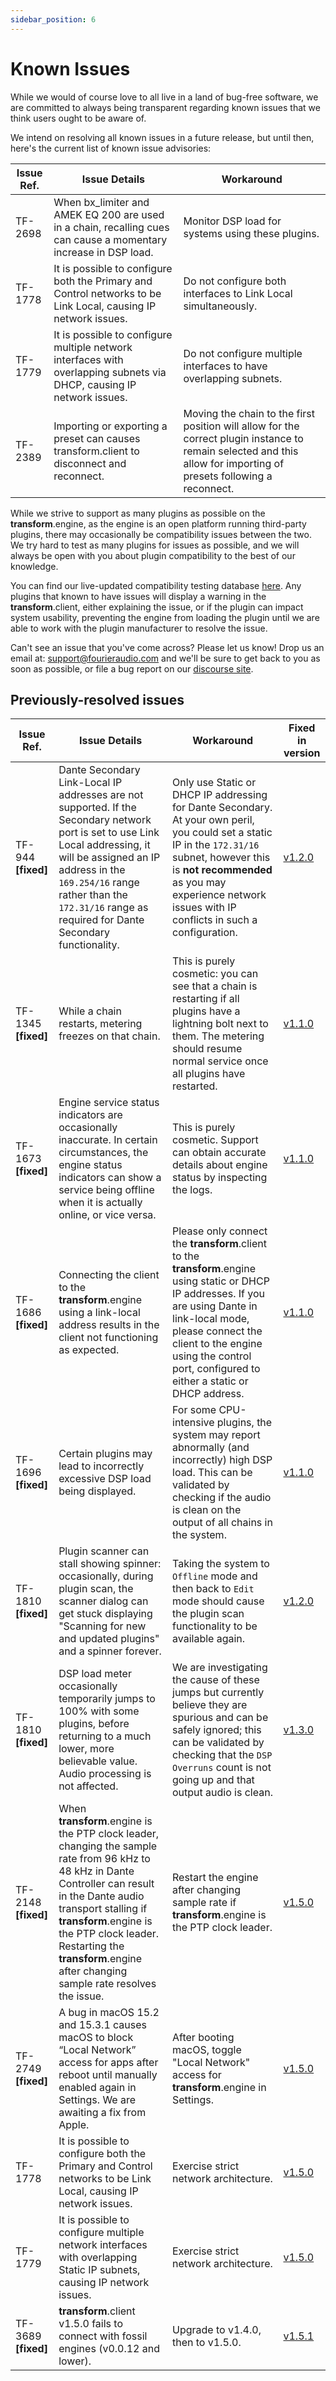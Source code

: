 ```yaml
---
sidebar_position: 6
---
```


# Known Issues

While we would of course love to all live in a land of bug-free software, we are committed to always being transparent regarding known issues that we think users ought to be aware of.

We intend on resolving all known issues in a future release, but until then, here's the current list of known issue advisories:

| Issue Ref. | Issue Details | Workaround |
| ---------- | ------------- | ---------- |
| TF-2698 | When bx\_limiter and AMEK EQ 200 are used in a chain, recalling cues can cause a momentary increase in DSP load. | Monitor DSP load for systems using these plugins. |
| TF-1778 | It is possible to configure both the Primary and Control networks to be Link Local, causing IP network issues. | Do not configure both interfaces to Link Local simultaneously. |
| TF-1779 | It is possible to configure multiple network interfaces with overlapping subnets via DHCP, causing IP network issues. | Do not configure multiple interfaces to have overlapping subnets. |
|TF-2389 | Importing or exporting a preset can causes transform.client to disconnect and reconnect. | Moving the chain to the first position will allow for the correct plugin instance to remain selected and this allow for importing of presets following a reconnect.|


While we strive to support as many plugins as possible on the **transform**.engine, as the engine is
an open platform running third-party plugins, there may occasionally be compatibility issues between
the two. We try hard to test as many plugins for issues as possible, and we will always be open with
you about plugin compatibility to the best of our knowledge.

You can find our live-updated compatibility testing database <a
href="https://plugins.fourieraudio.com">here</a>. Any plugins that known to have issues will display
a warning in the **transform**.client, either explaining the issue, or if the plugin can impact
system usability, preventing the engine from loading the plugin until we are able to work with the
plugin manufacturer to resolve the issue.

Can't see an issue that you've come across? Please let us know! Drop us an email at:
support@fourieraudio.com and we'll be sure to get back to you as soon as possible, or file a bug
report on our [discourse site](https://discourse.fourieraudio.com).

## Previously-resolved issues
| Issue Ref. | Issue Details | Workaround | Fixed in version |
| ---------- | ------------- | ---------- | ---------------- |
| TF-944 **[fixed]**    | Dante Secondary Link-Local IP addresses are not supported. If the Secondary network port is set to use Link Local addressing, it will be assigned an IP address in the `169.254/16` range rather than the `172.31/16` range as required for Dante Secondary functionality. | Only use Static or DHCP IP addressing for Dante Secondary. At your own peril, you could set a static IP in the `172.31/16` subnet, however this is **not recommended** as you may experience network issues with IP conflicts in such a configuration.                | [v1.2.0](/downloads) |
| TF-1345 **[fixed]**   | While a chain restarts, metering freezes on that chain. | This is purely cosmetic: you can see that a chain is restarting if all plugins have a lightning bolt next to them. The metering should resume normal service once all plugins have restarted. | [v1.1.0](/downloads) |
| TF-1673 **[fixed]**   | Engine service status indicators are occasionally inaccurate. In certain circumstances, the engine status indicators can show a service being offline when it is actually online, or vice versa. | This is purely cosmetic. Support can obtain accurate details about engine status by inspecting the logs. | [v1.1.0](/downloads) |
| TF-1686 **[fixed]**   | Connecting the client to the **transform**.engine using a link-local address results in the client not functioning as expected. | Please only connect the **transform**.client to the **transform**.engine using static or DHCP IP addresses. If you are using Dante in link-local mode, please connect the client to the engine using the control port, configured to either a static or DHCP address. | [v1.1.0](/downloads) |
| TF-1696 **[fixed]**   | Certain plugins may lead to incorrectly excessive DSP load being displayed. | For some CPU-intensive plugins, the system may report abnormally (and incorrectly) high DSP load. This can be validated by checking if the audio is clean on the output of all chains in the system. | [v1.1.0](/downloads) |
| TF-1810 **[fixed]** | Plugin scanner can stall showing spinner: occasionally, during plugin scan, the scanner dialog can get stuck displaying "Scanning for new and updated plugins" and a spinner forever. | Taking the system to `Offline` mode and then back to `Edit` mode should cause the plugin scan functionality to be available again. | [v1.2.0](/downloads) |
| TF-1810 **[fixed]** | DSP load meter occasionally temporarily jumps to 100% with some plugins, before returning to a much lower, more believable value. Audio processing is not affected. | We are investigating the cause of these jumps but currently believe they are spurious and can be safely ignored; this can be validated by checking that the `DSP Overruns` count is not going up and that output audio is clean. | [v1.3.0](/downloads) |
| TF-2148 **[fixed]** | When **transform**.engine is the PTP clock leader, changing the sample rate from 96 kHz to 48 kHz in Dante Controller can result in the Dante audio transport stalling if **transform**.engine is the PTP clock leader. Restarting the **transform**.engine after changing sample rate resolves the issue. | Restart the engine after changing sample rate if **transform**.engine is the PTP clock leader. |  [v1.5.0](/downloads)
| TF-2749 **[fixed]** | A bug in macOS 15.2 and 15.3.1 causes macOS to block “Local Network” access for apps after reboot until manually enabled again in Settings. We are awaiting a fix from Apple. | After booting macOS, toggle "Local Network" access for **transform**.engine in Settings. | [v1.5.0](/downloads)
| TF-1778 |  It is possible to configure both the Primary and Control networks to be Link Local, causing IP network issues.|  Exercise strict network architecture. |[v1.5.0](/downloads) |
| TF-1779 | It is possible to configure multiple network interfaces with overlapping Static IP subnets, causing IP network issues. | Exercise strict network architecture. |[v1.5.0](/downloads) | 
| TF-3689 **[fixed]** | **transform**.client v1.5.0 fails to connect with fossil engines (v0.0.12 and lower). | Upgrade to v1.4.0, then to v1.5.0.|[v1.5.1](/downloads) |